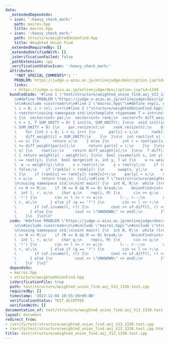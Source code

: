 ```yaml
---
data:
  _extendedDependsOn:
  - icon: ':heavy_check_mark:'
    path: macros.hpp
    title: macros.hpp
  - icon: ':heavy_check_mark:'
    path: structure/weightedUnionFind.hpp
    title: Weighted Union Find
  _extendedRequiredBy: []
  _extendedVerifiedWith: []
  _isVerificationFailed: false
  _pathExtension: cpp
  _verificationStatusIcon: ':heavy_check_mark:'
  attributes:
    '*NOT_SPECIAL_COMMENTS*': ''
    PROBLEM: https://judge.u-aizu.ac.jp/onlinejudge/description.jsp?id=1330
    links:
    - https://judge.u-aizu.ac.jp/onlinejudge/description.jsp?id=1330
  bundledCode: "#line 1 \"test/structure/weighted_union_find.aoj_V13_1330.test.cpp\"\
    \n#define PROBLEM \"https://judge.u-aizu.ac.jp/onlinejudge/description.jsp?id=1330\"\
    \n\n#include <iostream>\n\n#line 2 \"macros.hpp\"\n#define rep(i, n) for (int\
    \ i = 0; i < (n); i++)\n#line 2 \"structure/weightedUnionFind.hpp\"\n#include\
    \ <vector>\nusing namespace std;\n\ntemplate <typename T = int>\nstruct UnionFind\
    \ {\n  vector<int> par;\n  vector<int> rank;\n  vector<T> diff_weight;\n\n  UnionFind(int\
    \ n = 1, T SUM_UNITY = 0) { init(n, SUM_UNITY); }\n\n  void init(int n = 1, T\
    \ SUM_UNITY = 0) {\n    par.resize(n);\n    rank.resize(n);\n    diff_weight.resize(n);\n\
    \    for (int i = 0; i < n; i++) {\n      par[i] = i;\n      rank[i] = 0;\n  \
    \    diff_weight[i] = SUM_UNITY;\n    }\n  }\n\n  int root(int x) {\n    if (par[x]\
    \ == x) {\n      return x;\n    } else {\n      int r = root(par[x]);\n      diff_weight[x]\
    \ += diff_weight[par[x]];\n      return par[x] = r;\n    }\n  }\n\n  T weight(int\
    \ x) {\n    root(x);\n    return diff_weight[x];\n  }\n\n  T diff(int x, int y)\
    \ { return weight(y) - weight(x); }\n\n  bool issame(int x, int y) { return root(x)\
    \ == root(y); }\n\n  bool merge(int x, int y, T w) {\n    w += weight(x);\n  \
    \  w -= weight(y);\n\n    x = root(x);\n    y = root(y);\n    if (x == y) return\
    \ false;\n    if (rank[x] < rank[y]) {\n      swap(x, y);\n      w = -w;\n   \
    \ }\n    if (rank[x] == rank[y]) rank[x]++;\n    par[y] = x;\n    diff_weight[y]\
    \ = w;\n    return true;\n  }\n};\n#line 7 \"test/structure/weighted_union_find.aoj_V13_1330.test.cpp\"\
    \n\nusing namespace std;\n\nint main() {\n  int N, M;\n  while (true) {\n    cin\
    \ >> N >> M;\n    if (N == 0 && M == 0) break;\n    UnionFind<int> uf(N);\n  \
    \  int l, r, w;\n    char q;\n    rep(i, M) {\n      cin >> q;\n      if (q ==\
    \ '!') {\n        cin >> l >> r >> w;\n        l--, r--;\n        uf.merge(l,\
    \ r, w);\n      } else if (q == '?') {\n        cin >> l >> r;\n        l--, r--;\n\
    \        if (uf.issame(l, r)) {\n          cout << uf.diff(l, r) << endl;\n  \
    \      } else {\n          cout << \"UNKNOWN\" << endl;\n        }\n      }\n\
    \    }\n  }\n}\n"
  code: "#define PROBLEM \"https://judge.u-aizu.ac.jp/onlinejudge/description.jsp?id=1330\"\
    \n\n#include <iostream>\n\n#include \"macros.hpp\"\n#include \"structure/weightedUnionFind.hpp\"\
    \n\nusing namespace std;\n\nint main() {\n  int N, M;\n  while (true) {\n    cin\
    \ >> N >> M;\n    if (N == 0 && M == 0) break;\n    UnionFind<int> uf(N);\n  \
    \  int l, r, w;\n    char q;\n    rep(i, M) {\n      cin >> q;\n      if (q ==\
    \ '!') {\n        cin >> l >> r >> w;\n        l--, r--;\n        uf.merge(l,\
    \ r, w);\n      } else if (q == '?') {\n        cin >> l >> r;\n        l--, r--;\n\
    \        if (uf.issame(l, r)) {\n          cout << uf.diff(l, r) << endl;\n  \
    \      } else {\n          cout << \"UNKNOWN\" << endl;\n        }\n      }\n\
    \    }\n  }\n}"
  dependsOn:
  - macros.hpp
  - structure/weightedUnionFind.hpp
  isVerificationFile: true
  path: test/structure/weighted_union_find.aoj_V13_1330.test.cpp
  requiredBy: []
  timestamp: '2022-12-04 10:55:39+09:00'
  verificationStatus: TEST_ACCEPTED
  verifiedWith: []
documentation_of: test/structure/weighted_union_find.aoj_V13_1330.test.cpp
layout: document
redirect_from:
- /verify/test/structure/weighted_union_find.aoj_V13_1330.test.cpp
- /verify/test/structure/weighted_union_find.aoj_V13_1330.test.cpp.html
title: test/structure/weighted_union_find.aoj_V13_1330.test.cpp
---
```

